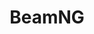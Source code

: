 ---
title: BeamNG
crosslinks:
- livven
- titlegore
- modnews
- CoolGamesInc
- FanmadeBeamNGVideos
- Vaporwave
- funny
- nevertellmetheodds
- formula1
- OSHA
---